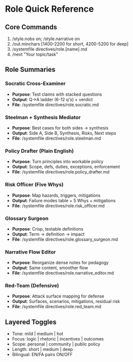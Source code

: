 # Role Quick Reference

## Core Commands
1. /style.nobs on; /style.narrative on
2. /out.minchars [1400-2200 for short, 4200-5200 for deep]
3. /systemfile directives/role.[name].md
4. /next "Your topic/task"

## Role Summaries

### Socratic Cross-Examiner
- **Purpose**: Test claims with stacked questions
- **Output**: Q→A ladder (6-12 q's) + verdict
- **File**: /systemfile directives/role.socratic.md

### Steelman + Synthesis Mediator  
- **Purpose**: Best cases for both sides → synthesis
- **Output**: Side A, Side B, Synthesis, Risks, Next steps
- **File**: /systemfile directives/role.steelman.md

### Policy Drafter (Plain English)
- **Purpose**: Turn principles into workable policy
- **Output**: Scope, defs, duties, exceptions, enforcement
- **File**: /systemfile directives/role.policy_drafter.md

### Risk Officer (Five Whys)
- **Purpose**: Map hazards, triggers, mitigations
- **Output**: Failure modes table + 5 Whys + mitigations
- **File**: /systemfile directives/role.risk_officer.md

### Glossary Surgeon
- **Purpose**: Crisp, testable definitions
- **Output**: Term → definition → impact
- **File**: /systemfile directives/role.glossary_surgeon.md

### Narrative Flow Editor
- **Purpose**: Reorganize dense notes for pedagogy
- **Output**: Same content, smoother flow
- **File**: /systemfile directives/role.narrative_editor.md

### Red-Team (Defensive)
- **Purpose**: Attack surface mapping for defense
- **Output**: Surfaces, scenarios, mitigations, residual risk
- **File**: /systemfile directives/role.red_team.md

## Layered Toggles
- Tone: mild | medium | hot
- Focus: logic | rhetoric | incentives | outcomes
- Scope: personal | community | public policy
- Length: short | medium | deep
- Bilingual: EN/FA pairs ON/OFF